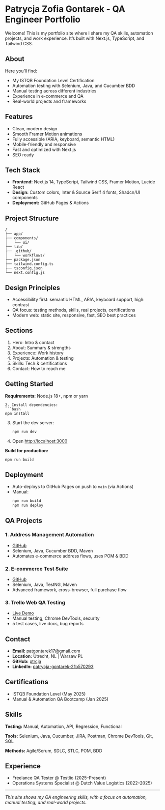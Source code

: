 # Patrycja Zofia Gontarek - QA Engineer Portfolio

Welcome! This is my portfolio site where I share my QA skills, automation projects, and work experience. It’s built with Next.js, TypeScript, and Tailwind CSS.

## About

Here you’ll find:
- My ISTQB Foundation Level Certification
- Automation testing with Selenium, Java, and Cucumber BDD
- Manual testing across different industries
- Experience in e-commerce and QA
- Real-world projects and frameworks

## Features

- Clean, modern design
- Smooth Framer Motion animations
- Fully accessible (ARIA, keyboard, semantic HTML)
- Mobile-friendly and responsive
- Fast and optimized with Next.js
- SEO ready

## Tech Stack

- **Frontend:** Next.js 14, TypeScript, Tailwind CSS, Framer Motion, Lucide React
- **Design:** Custom colors, Inter & Source Serif 4 fonts, Shadcn/UI components
- **Deployment:** GitHub Pages & Actions

## Project Structure

```
/
├── app/
├── components/
│   └── ui/
├── lib/
├── .github/
│   └── workflows/
├── package.json
├── tailwind.config.ts
├── tsconfig.json
└── next.config.js
```

## Design Principles

- Accessibility first: semantic HTML, ARIA, keyboard support, high contrast
- QA focus: testing methods, skills, real projects, certifications
- Modern web: static site, responsive, fast, SEO best practices

## Sections

1. Hero: Intro & contact
2. About: Summary & strengths
3. Experience: Work history
4. Projects: Automation & testing
5. Skills: Tech & certifications
6. Contact: How to reach me

## Getting Started

**Requirements:** Node.js 18+, npm or yarn


   ```
2. Install dependencies:
   ```bash
   npm install
   ```
3. Start the dev server:
   ```bash
   npm run dev
   ```
4. Open [http://localhost:3000](http://localhost:3000)

**Build for production:**
```bash
npm run build
```

## Deployment

- Auto-deploys to GitHub Pages on push to `main` (via Actions)
- Manual:
  ```bash
  npm run build
  npm run deploy
  ```

## QA Projects

### 1. Address Management Automation
- [GitHub](https://github.com/ptrcja/1.-Workshop-task-SeleniumWebdriver-Cucumber)
- Selenium, Java, Cucumber BDD, Maven
- Automates e-commerce address flows, uses POM & BDD

### 2. E-commerce Test Suite
- [GitHub](https://github.com/ptrcja/2.-WorkshopTask)
- Selenium, Java, TestNG, Maven
- Advanced framework, cross-browser, full purchase flow

### 3. Trello Web QA Testing
- [Live Demo](https://ptrcja.github.io/Trello-Testing-Project/)
- Manual testing, Chrome DevTools, security
- 5 test cases, live docs, bug reports

## Contact

- **Email:** patgontarek17@gmail.com
- **Location:** Utrecht, NL | Warsaw PL
- **GitHub:** [ptrcja](https://github.com/ptrcja)
- **LinkedIn:** [patrycja-gontarek-21b570293](https://www.linkedin.com/in/patrycja-gontarek-21b570293/)

## Certifications

- ISTQB Foundation Level (May 2025)
- Manual & Automation QA Bootcamp (Jan 2025)

## Skills

**Testing:** Manual, Automation, API, Regression, Functional

**Tools:** Selenium, Java, Cucumber, JIRA, Postman, Chrome DevTools, Git, SQL

**Methods:** Agile/Scrum, SDLC, STLC, POM, BDD

## Experience

- Freelance QA Tester @ Testlio (2025–Present)
- Operations Systems Specialist @ Dutch Value Logistics (2022–2025)

---

*This site shows my QA engineering skills, with a focus on automation, manual testing, and real-world projects.* 